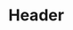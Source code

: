 <!-- TITLE: WAPT 5.1 Cross Site Scripting (XSS) -->
<!-- SUBTITLE: A quick summary of Wapt 5 1 Cross Site Scripting Xss -->

# Header